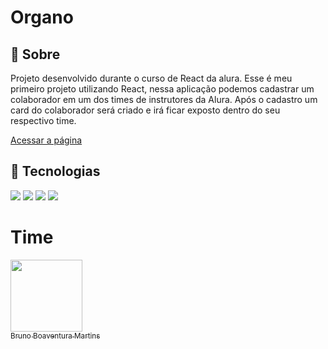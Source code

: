 <h1>Organo</h1>

<h2>🔖 Sobre</h2>
<p>Projeto desenvolvido durante o curso de React da alura. Esse é meu primeiro projeto utilizando React, nessa aplicação podemos cadastrar um colaborador em um dos times de instrutores da Alura. Após o cadastro um card do colaborador será criado e irá ficar exposto dentro do seu respectivo time.</p>

[Acessar a página](https://organo-react-kappa-two.vercel.app/)

## 🚀 Tecnologias
<div>
  <img src="https://img.shields.io/badge/html5-%23E34F26.svg?style=for-the-badge&logo=html5&logoColor=white">
  <img src="http://img.shields.io/badge/css3-%231572B6.svg?style=for-the-badge&logo=css3&logoColor=white">
  <img src="https://img.shields.io/badge/javascript-%23323330.svg?style=for-the-badge&logo=javascript&logoColor=%23F7DF1E">
  <img src="https://img.shields.io/badge/react-%2320232a.svg?style=for-the-badge&logo=react&logoColor=%2361DAFB">
</div>

# Time
[<img loading="lazy" src="https://avatars.githubusercontent.com/u/152302844?v=4" width=115><br><sub>Bruno Boaventura Martins</sub>](https://github.com/BrunoMartins)
